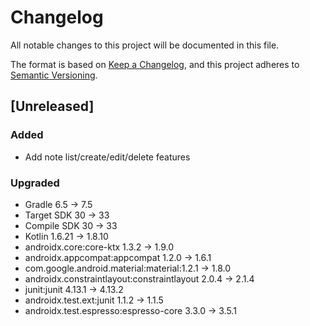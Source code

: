 # Changelog

All notable changes to this project will be documented in this file.

The format is based on [Keep a Changelog](https://keepachangelog.com/en/1.0.0/),
and this project adheres to [Semantic Versioning](https://semver.org/spec/v2.0.0.html).

## [Unreleased]

### Added
- Add note list/create/edit/delete features

### Upgraded
- Gradle 6.5 -> 7.5
- Target SDK 30 -> 33
- Compile SDK 30 -> 33
- Kotlin 1.6.21 -> 1.8.10
- androidx.core:core-ktx 1.3.2 -> 1.9.0
- androidx.appcompat:appcompat 1.2.0 -> 1.6.1
- com.google.android.material:material:1.2.1 -> 1.8.0
- androidx.constraintlayout:constraintlayout 2.0.4 -> 2.1.4
- junit:junit 4.13.1 -> 4.13.2
- androidx.test.ext:junit 1.1.2 -> 1.1.5
- androidx.test.espresso:espresso-core 3.3.0 -> 3.5.1
